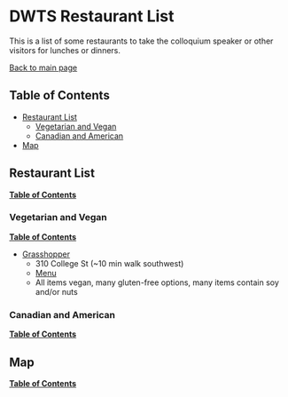 # DWTS Restaurant List
This is a list of some restaurants to take the colloquium speaker or other visitors for lunches or dinners. 

[Back to main page](https://uoftgasa.github.io/#gasa)


## Table of Contents

- [Restaurant List](#restaurant-list)
	- [Vegetarian and Vegan](#vegetarian-and-vegan)
	- [Canadian and American](#canadian-and-american)
- [Map](#map)

##  Restaurant List
[**Table of Contents**](#table-of-contents)

### Vegetarian and Vegan
[**Table of Contents**](#table-of-contents)

- [Grasshopper](http://grasshopperrestaurant.ca/)
	- 310 College St (~10 min walk southwest)
	- [Menu](http://grasshopperrestaurant.ca/menu/college_menu.pdf)
	- All items vegan, many gluten-free options, many items contain soy and/or nuts

### Canadian and American
[**Table of Contents**](#table-of-contents)

## Map
[**Table of Contents**](#table-of-contents)
<!--stackedit_data:
eyJoaXN0b3J5IjpbMTM3OTM1NzIyNywxNDY1MTU1NDA5LDE0MD
Q1ODAxMDUsLTEwMzUyMTY5NDQsMTA3MDg2NTk3OV19
-->